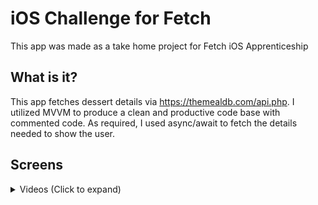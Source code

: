 # iOS Challenge for Fetch

This app was made as a take home project for Fetch iOS Apprenticeship 

## What is it?

This app fetches dessert details via https://themealdb.com/api.php. I utilized MVVM to produce a clean and productive code base with commented code. As required, I used async/await to fetch the details needed to show the user.

## Screens

<details>
<summary> Videos (Click to expand) </summary>
<br>


https://github.com/user-attachments/assets/dcc38de5-682c-4314-bfb6-79db19f03ea9


https://github.com/user-attachments/assets/91bac28e-0dfa-48e3-8fc8-1abce97dfc90



</details>

